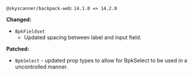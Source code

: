 
`@skyscanner/backpack-web`: `14.1.0 => 14.2.0`

**Changed:**

- `BpkFieldset`
  - Updated spacing between label and input field.
  
**Patched:**
  - `BpkSelect` - updated prop types to allow for BpkSelect to be used in a uncontrolled manner.